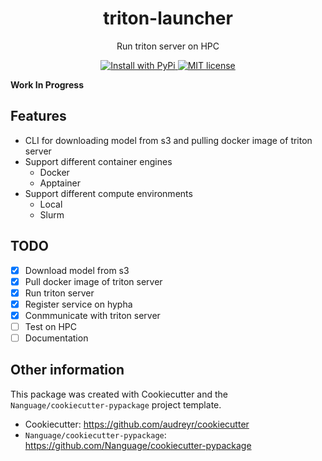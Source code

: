 <div align="center">
<h1> triton-launcher </h1>

<p> Run triton server on HPC </p>

<p>
  <a href="https://pypi.org/project/triton_launcher/">
    <img src="https://img.shields.io/pypi/v/triton_launcher.svg" alt="Install with PyPi" />
  </a>
  <a href="https://github.com/aicell-lab/triton-launcher/blob/master/LICENSE">
    <img src="https://img.shields.io/github/license/aicell-lab/triton-launcher" alt="MIT license" />
  </a>
</p>
</div>

**Work In Progress**

## Features

+ CLI for downloading model from s3 and pulling docker image of triton server
+ Support different container engines
  - Docker
  - Apptainer
+ Support different compute environments
  - Local
  - Slurm

## TODO

* [x] Download model from s3
* [x] Pull docker image of triton server
* [x] Run triton server
* [x] Register service on hypha
* [x] Conmmunicate with triton server
* [ ] Test on HPC
* [ ] Documentation

## Other information

This package was created with Cookiecutter and the `Nanguage/cookiecutter-pypackage` project template.

+ Cookiecutter: https://github.com/audreyr/cookiecutter
+ `Nanguage/cookiecutter-pypackage`: https://github.com/Nanguage/cookiecutter-pypackage
